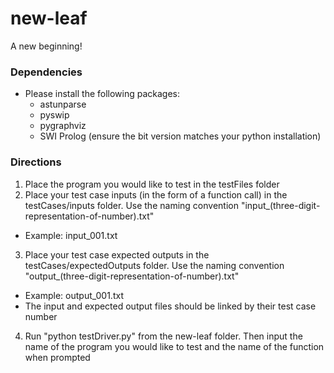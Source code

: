 # new-leaf
A new beginning!

### Dependencies
* Please install the following packages:
  * astunparse
  * pyswip
  * pygraphviz
  * SWI Prolog (ensure the bit version matches your python installation)
  
### Directions
1. Place the program you would like to test in the testFiles folder
2. Place your test case inputs (in the form of a function call) in the testCases/inputs folder. Use the naming convention "input_(three-digit-representation-of-number).txt"
  * Example: input_001.txt
3. Place your test case expected outputs in the testCases/expectedOutputs folder. Use the naming convention "output_(three-digit-representation-of-number).txt"
  * Example: output_001.txt
  * The input and expected output files should be linked by their test case number
4. Run "python testDriver.py" from the new-leaf folder. Then input the name of the program you would like to test and the name of the function when prompted

